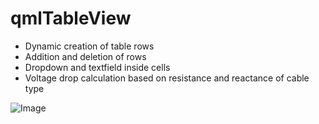 # qmlTableView

- Dynamic creation of table rows
- Addition and deletion of rows
- Dropdown and textfield inside cells
- Voltage drop calculation based on resistance and reactance of cable type

![Image](https://github.com/user-attachments/assets/f42ab055-60b1-4665-aa9b-c36c9ffd45c4)